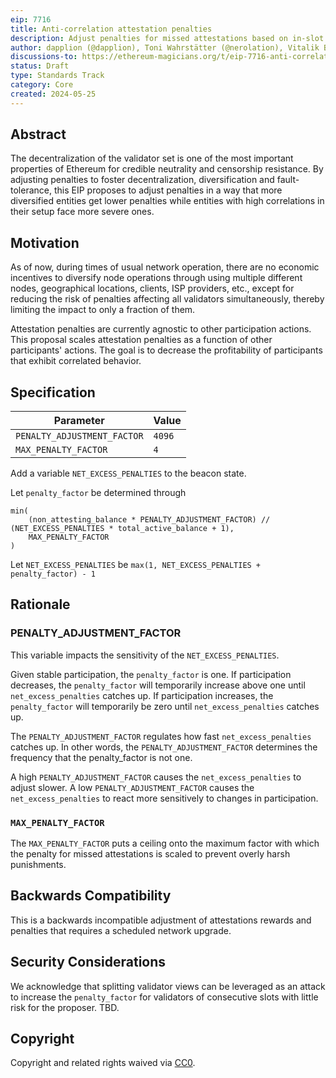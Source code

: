 ```yaml
---
eip: 7716
title: Anti-correlation attestation penalties
description: Adjust penalties for missed attestations based on in-slot correlation of missed attestation
author: dapplion (@dapplion), Toni Wahrstätter (@nerolation), Vitalik Buterin (@vbuterin)
discussions-to: https://ethereum-magicians.org/t/eip-7716-anti-correlation-attestation-penalties/20137
status: Draft
type: Standards Track
category: Core
created: 2024-05-25
---
```



## Abstract

The decentralization of the validator set is one of the most important properties of Ethereum for credible neutrality and censorship resistance. By adjusting penalties to foster decentralization, diversification and fault-tolerance, this EIP proposes to adjust penalties in a way that more diversified entities get lower penalties while entities with high correlations in their setup face more severe ones.


## Motivation

As of now, during times of usual network operation, there are no economic incentives to diversify node operations through using multiple different nodes, geographical locations, clients, ISP providers, etc., except for reducing the risk of penalties affecting all validators simultaneously, thereby limiting the impact to only a fraction of them. 

Attestation penalties are currently agnostic to other participation actions. This proposal scales attestation penalties as a function of other participants' actions. The goal is to decrease the profitability of participants that exhibit correlated behavior.



## Specification

| Parameter | Value |
| - | - |
| `PENALTY_ADJUSTMENT_FACTOR`    |  `4096` |
| `MAX_PENALTY_FACTOR`    |  `4` |


Add a variable `NET_EXCESS_PENALTIES` to the beacon state.

Let `penalty_factor` be determined through 

```
min(
    (non_attesting_balance * PENALTY_ADJUSTMENT_FACTOR) // (NET_EXCESS_PENALTIES * total_active_balance + 1), 
    MAX_PENALTY_FACTOR
)
```

Let `NET_EXCESS_PENALTIES` be `max(1, NET_EXCESS_PENALTIES + penalty_factor) - 1`



## Rationale

### PENALTY_ADJUSTMENT_FACTOR

This variable impacts the sensitivity of the `NET_EXCESS_PENALTIES`.

Given stable participation, the `penalty_factor` is one.
If participation decreases, the `penalty_factor` will temporarily increase above one until `net_excess_penalties` catches up.
If participation increases, the `penalty_factor` will temporarily be zero until `net_excess_penalties` catches up.

The `PENALTY_ADJUSTMENT_FACTOR` regulates how fast `net_excess_penalties` catches up.
In other words, the `PENALTY_ADJUSTMENT_FACTOR` determines the frequency that the penalty_factor is not one.

A high `PENALTY_ADJUSTMENT_FACTOR` causes the `net_excess_penalties` to adjust slower.
A low `PENALTY_ADJUSTMENT_FACTOR` causes the `net_excess_penalties` to react more sensitively to changes in participation.


### `MAX_PENALTY_FACTOR`

The `MAX_PENALTY_FACTOR` puts a ceiling onto the maximum factor with which the penalty for missed attestations is scaled to prevent overly harsh punishments.


## Backwards Compatibility

This is a backwards incompatible adjustment of attestations rewards and penalties that requires a scheduled network upgrade.


## Security Considerations

We acknowledge that splitting validator views can be leveraged as an attack to increase the `penalty_factor` for validators of consecutive slots with little risk for the proposer. 
TBD.

## Copyright

Copyright and related rights waived via [CC0](../LICENSE.md).

